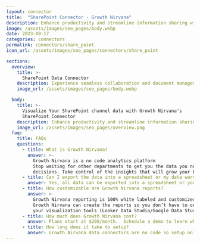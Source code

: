 ```yaml
---
layout: connector
title:  "SharePoint Connector - Growth Nirvana"
description: Enhance productivity and streamline information sharing with the SharePoint connector. Share and collaborate on documents, manage workflows, and organize content effortlessly using SharePoint's comprehensive suite of tools.
image: /assets/images/seo_pages/body.webp
date: 2023-08-17
categories: connectors
permalink: connectors/share_point
icon_url: /assets/images/seo_pages/connectors/share_point

sections:
  overview:
    title: >-
      SharePoint Data Connector
    description: Experience seamless collaboration and document management with the SharePoint connector. Share and organize files, track versions, and collaborate on content across your organization. Harness the power of SharePoint's robust features for efficient team collaboration and content management.
    image_url: /assets/images/seo_pages/body.webp

  body:
    title: >-
      Visualize Your SharePoint channel data with Growth Nirvana's
      SharePoint Connector
    description: Enhance productivity and streamline information sharing with the SharePoint connector. Share and collaborate on documents, manage workflows, and organize content effortlessly using SharePoint's comprehensive suite of tools.
    image_url: /assets/images/seo_pages/overview.png
  faq:
    title: FAQs
    questions:
      - title: What is Growth Nirvana?
        answer: >-
          Growth Nirvana is a no code analytics platform 
          Stop waiting for other departments to get you the data you need to make critical business 
          decisions. Take control of the insights that will grow your business.
      - title: Can I export the data into a spreadsheet or my data warehouse?
        answer: Yes, all data can be exported into a spreadsheet or your data warehouse (Google BigQuery, AWS, Snowflake, Azure, etc)
      - title: How customizable are Growth Nirvana reports?
        answer: >-
          Growth Nirvana reporting is 100% white labeled and customized to your specifications.
          Growth Nirvana can create the reports so you don’t have to or you can connect
          your visualization tools (Looker Data Studio/Google Data Studio, Tableau, PowerBI, etc) to Growth Nirvana.
      - title: How much does Growth Nirvana cost?
        answer: Plans start at $200/month.  Schedule a demo to learn what plan is best for you.
      - title: How long does it take to setup?
        answer: Growth Nirvana data connectors are no code so setup only requires a few clicks.
---
```

